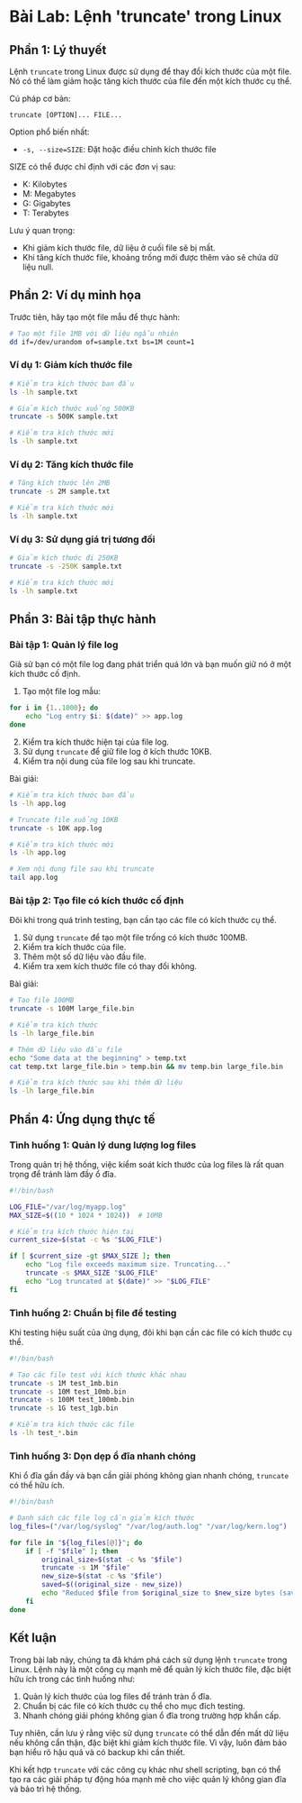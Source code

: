 # Bài Lab: Lệnh 'truncate' trong Linux

## Phần 1: Lý thuyết

Lệnh `truncate` trong Linux được sử dụng để thay đổi kích thước của một file. Nó có thể làm giảm hoặc tăng kích thước của file đến một kích thước cụ thể.

Cú pháp cơ bản:
```
truncate [OPTION]... FILE...
```

Option phổ biến nhất:
- `-s, --size=SIZE`: Đặt hoặc điều chỉnh kích thước file

SIZE có thể được chỉ định với các đơn vị sau:
- K: Kilobytes
- M: Megabytes
- G: Gigabytes
- T: Terabytes

Lưu ý quan trọng:
- Khi giảm kích thước file, dữ liệu ở cuối file sẽ bị mất.
- Khi tăng kích thước file, khoảng trống mới được thêm vào sẽ chứa dữ liệu null.

## Phần 2: Ví dụ minh họa

Trước tiên, hãy tạo một file mẫu để thực hành:

```bash
# Tạo một file 1MB với dữ liệu ngẫu nhiên
dd if=/dev/urandom of=sample.txt bs=1M count=1
```

### Ví dụ 1: Giảm kích thước file

```bash
# Kiểm tra kích thước ban đầu
ls -lh sample.txt

# Giảm kích thước xuống 500KB
truncate -s 500K sample.txt

# Kiểm tra kích thước mới
ls -lh sample.txt
```

### Ví dụ 2: Tăng kích thước file

```bash
# Tăng kích thước lên 2MB
truncate -s 2M sample.txt

# Kiểm tra kích thước mới
ls -lh sample.txt
```

### Ví dụ 3: Sử dụng giá trị tương đối

```bash
# Giảm kích thước đi 250KB
truncate -s -250K sample.txt

# Kiểm tra kích thước mới
ls -lh sample.txt
```

## Phần 3: Bài tập thực hành

### Bài tập 1: Quản lý file log

Giả sử bạn có một file log đang phát triển quá lớn và bạn muốn giữ nó ở một kích thước cố định.

1. Tạo một file log mẫu:
```bash
for i in {1..1000}; do
    echo "Log entry $i: $(date)" >> app.log
done
```

2. Kiểm tra kích thước hiện tại của file log.
3. Sử dụng `truncate` để giữ file log ở kích thước 10KB.
4. Kiểm tra nội dung của file log sau khi truncate.

Bài giải:

```bash
# Kiểm tra kích thước ban đầu
ls -lh app.log

# Truncate file xuống 10KB
truncate -s 10K app.log

# Kiểm tra kích thước mới
ls -lh app.log

# Xem nội dung file sau khi truncate
tail app.log
```

### Bài tập 2: Tạo file có kích thước cố định

Đôi khi trong quá trình testing, bạn cần tạo các file có kích thước cụ thể.

1. Sử dụng `truncate` để tạo một file trống có kích thước 100MB.
2. Kiểm tra kích thước của file.
3. Thêm một số dữ liệu vào đầu file.
4. Kiểm tra xem kích thước file có thay đổi không.

Bài giải:

```bash
# Tạo file 100MB
truncate -s 100M large_file.bin

# Kiểm tra kích thước
ls -lh large_file.bin

# Thêm dữ liệu vào đầu file
echo "Some data at the beginning" > temp.txt
cat temp.txt large_file.bin > temp.bin && mv temp.bin large_file.bin

# Kiểm tra kích thước sau khi thêm dữ liệu
ls -lh large_file.bin
```

## Phần 4: Ứng dụng thực tế

### Tình huống 1: Quản lý dung lượng log files

Trong quản trị hệ thống, việc kiểm soát kích thước của log files là rất quan trọng để tránh làm đầy ổ đĩa.

```bash
#!/bin/bash

LOG_FILE="/var/log/myapp.log"
MAX_SIZE=$((10 * 1024 * 1024))  # 10MB

# Kiểm tra kích thước hiện tại
current_size=$(stat -c %s "$LOG_FILE")

if [ $current_size -gt $MAX_SIZE ]; then
    echo "Log file exceeds maximum size. Truncating..."
    truncate -s $MAX_SIZE "$LOG_FILE"
    echo "Log truncated at $(date)" >> "$LOG_FILE"
fi
```

### Tình huống 2: Chuẩn bị file để testing

Khi testing hiệu suất của ứng dụng, đôi khi bạn cần các file có kích thước cụ thể.

```bash
#!/bin/bash

# Tạo các file test với kích thước khác nhau
truncate -s 1M test_1mb.bin
truncate -s 10M test_10mb.bin
truncate -s 100M test_100mb.bin
truncate -s 1G test_1gb.bin

# Kiểm tra kích thước các file
ls -lh test_*.bin
```

### Tình huống 3: Dọn dẹp ổ đĩa nhanh chóng

Khi ổ đĩa gần đầy và bạn cần giải phóng không gian nhanh chóng, `truncate` có thể hữu ích.

```bash
#!/bin/bash

# Danh sách các file log cần giảm kích thước
log_files=("/var/log/syslog" "/var/log/auth.log" "/var/log/kern.log")

for file in "${log_files[@]}"; do
    if [ -f "$file" ]; then
        original_size=$(stat -c %s "$file")
        truncate -s 1M "$file"
        new_size=$(stat -c %s "$file")
        saved=$((original_size - new_size))
        echo "Reduced $file from $original_size to $new_size bytes (saved $saved bytes)"
    fi
done
```

## Kết luận

Trong bài lab này, chúng ta đã khám phá cách sử dụng lệnh `truncate` trong Linux. Lệnh này là một công cụ mạnh mẽ để quản lý kích thước file, đặc biệt hữu ích trong các tình huống như:

1. Quản lý kích thước của log files để tránh tràn ổ đĩa.
2. Chuẩn bị các file có kích thước cụ thể cho mục đích testing.
3. Nhanh chóng giải phóng không gian ổ đĩa trong trường hợp khẩn cấp.

Tuy nhiên, cần lưu ý rằng việc sử dụng `truncate` có thể dẫn đến mất dữ liệu nếu không cẩn thận, đặc biệt khi giảm kích thước file. Vì vậy, luôn đảm bảo bạn hiểu rõ hậu quả và có backup khi cần thiết.

Khi kết hợp `truncate` với các công cụ khác như shell scripting, bạn có thể tạo ra các giải pháp tự động hóa mạnh mẽ cho việc quản lý không gian đĩa và bảo trì hệ thống.

